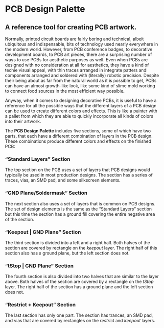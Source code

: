 # PCB Design Palette
## A reference tool for creating PCB artwork.

Normally, printed circuit boards are fairly boring and technical, albeit ubiquitous and indispensable, bits of technology used nearly everywhere in the modern world. However, from PCB conference badges, to decorative development boards, to PCB art pieces, there are a surprising number of ways to use PCBs for aesthetic purposes as well. Even when PCBs are designed with no consideration at all for aesthetics, they have a kind of techie visual appeal, with thin traces arranged in integrate patters and components arranged and soldered with (literally) robotic precision. Despite their being about as far from the natural world as it is possible to get, PCBs can have an almost growth-like look, like some kind of slime mold working to connect food sources in the most efficient way possible.

Anyway, when it comes to designing decorative PCBs, it is useful to have a reference for all the possible ways that the different layers of a PCB design can be used to create different colors and effects. This is like a painter with a pallet from which they are able to quickly incorporate all kinds of colors into their artwork.

The **PCB Design Palette** includes five sections, some of which have two parts, that each have a different combination of layers in the PCB design. These combinations produce different colors and effects on the finished PCB:

### “Standard Layers” Section
The top section on the PCB uses a set of layers that PCB designs would typically be used in most production designs. The section has a series of traces, vias, an SMD pad, and some silkscreen elements.

### “GND Plane/Soldermask” Section
The next section also uses a set of layers that is common on PCB designs. The set of design elements is the same as the “Standard Layers” section but this time the section has a ground fill covering the entire negative area of the section.

### “Keepout | GND Plane” Section
The third section is divided into a left and a right half. Both halves of the section are covered by rectangle on the *keepout* layer.  The right half of this section also has a ground plane, but the left section does not.

### “tStop | GND Plane” Section
The fourth section is also divided into two halves that are similar to the layer above. Both halves of the section are covered by a rectangle on the *tStop* layer. The right half of the section has a ground plane and the left section does not.

### “Restrict + Keepout” Section
The last section has only one part. The section has trances, an SMD pad, and vias that are covered by rectangles on the *restrict* and *keepout* layers.
